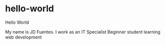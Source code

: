 # hello-world
Hello World 

My name is JD Fuentes.
I work as an IT Specialist 
Beginner student learning web development
